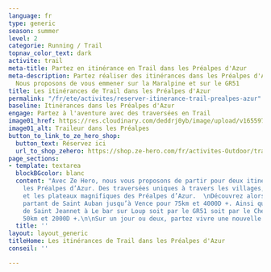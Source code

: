 ```yaml
---
language: fr
type: generic
season: summer
level: 2
categorie: Running / Trail
topnav_color_text: dark
activite: trail
meta-title: Partez en itinérance en Trail dans les Préalpes d'Azur
meta-description: Partez réaliser des itinérances dans les Préalpes d'Azur en trail.
  Nous proposons de vous emmener sur la Maralpine et sur le GR51
title: Les itinérances de Trail dans les Préalpes d'Azur
permalink: "/fr/ete/activites/reserver-itinerance-trail-prealpes-azur"
baseline: Itinérances dans les Préalpes d'Azur
engage: Partez à l'aventure avec des traversées en Trail
image01_href: https://res.cloudinary.com/deddrj0yb/image/upload/v1655970333/website/By%20Ze%20Hero%20Activity/IMG20220612105528_1.jpg
image01_alt: Traileur dans les Préalpes
button_to_link_to_ze_hero_shop:
  button_text: Réservez ici
  url_to_shop_zehero: https://shop.ze-hero.com/fr/activites-Outdoor/trail/17603-maralpine-traversee-des-prealpes-dazur-journee-ze-hero-yann-alarcon
page_sections:
- template: textarea
  blockBGcolor: blanc
  content: "Avec Ze Hero, nous vous proposons de partir pour deux itinérances à travers
    les Préalpes d’Azur. Des traversées uniques à travers les villages, les sommets
    et les plateaux magnifiques des Préalpes d’Azur.  \nDécouvrez alors la Maralpine
    partant de Saint Auban jusqu’à Vence pour 75km et 4000D +. Ainsi qu’une traversée
    de Saint Jeannet à Le bar sur Loup soit par le GR51 soit par le Cheiron pour environ
    50km et 2000D +.\n\nSur un jour ou deux, partez vivre une nouvelle aventure."
  title: ''
layout: layout_generic
titleHome: Les itinérances de Trail dans les Préalpes d'Azur
conseil: ''

---
```

